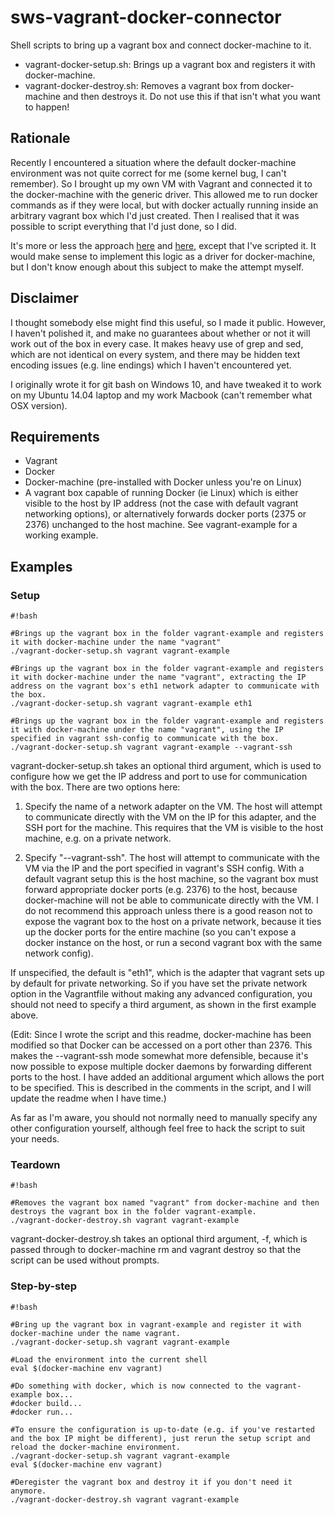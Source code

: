 # sws-vagrant-docker-connector #

Shell scripts to bring up a vagrant box and connect docker-machine to it.

* vagrant-docker-setup.sh: Brings up a vagrant box and registers it with docker-machine.
* vagrant-docker-destroy.sh: Removes a vagrant box from docker-machine and then destroys it. Do not use this if that isn't what you want to happen!

## Rationale ##

Recently I encountered a situation where the default docker-machine environment was not quite correct for me (some kernel bug, I can't remember). So I brought up my own VM with Vagrant and connected it to the docker-machine with the generic driver. This allowed me to run docker commands as if they were local, but with docker actually running inside an arbitrary vagrant box which I'd just created. Then I realised that it was possible to script everything that I'd just done, so I did.

It's more or less the approach [here](http://blog.scottlowe.org/2015/08/04/using-vagrant-docker-machine-together/) and [here](http://blog.wescale.fr/2015/11/24/docker-machine-et-vagrant/), except that I've scripted it. It would make sense to implement this logic as a driver for docker-machine, but I don't know enough about this subject to make the attempt myself.

## Disclaimer ##

I thought somebody else might find this useful, so I made it public. However, I haven't polished it, and make no guarantees about whether or not it will work out of the box in every case. It makes heavy use of grep and sed, which are not identical on every system, and there may be hidden text encoding issues (e.g. line endings) which I haven't encountered yet.

I originally wrote it for git bash on Windows 10, and have tweaked it to work on my Ubuntu 14.04 laptop and my work Macbook (can't remember what OSX version).

## Requirements ##

* Vagrant
* Docker
* Docker-machine (pre-installed with Docker unless you're on Linux)
* A vagrant box capable of running Docker (ie Linux) which is either visible to the host by IP address (not the case with default vagrant networking options), or alternatively forwards docker ports (2375 or 2376) unchanged to the host machine. See vagrant-example for a working example.

## Examples ##

### Setup ###


```
#!bash

#Brings up the vagrant box in the folder vagrant-example and registers it with docker-machine under the name "vagrant"
./vagrant-docker-setup.sh vagrant vagrant-example

#Brings up the vagrant box in the folder vagrant-example and registers it with docker-machine under the name "vagrant", extracting the IP address on the vagrant box's eth1 network adapter to communicate with the box.
./vagrant-docker-setup.sh vagrant vagrant-example eth1

#Brings up the vagrant box in the folder vagrant-example and registers it with docker-machine under the name "vagrant", using the IP specified in vagrant ssh-config to communicate with the box.
./vagrant-docker-setup.sh vagrant vagrant-example --vagrant-ssh
```


vagrant-docker-setup.sh takes an optional third argument, which is used to configure how we get the IP address and port to use for communication with the box. There are two options here:

1. Specify the name of a network adapter on the VM. The host will attempt to communicate directly with the VM on the IP for this adapter, and the SSH port for the machine. This requires that the VM is visible to the host machine, e.g. on a private network.

2. Specify "--vagrant-ssh". The host will attempt to communicate with the VM via the IP and the port specified in vagrant's SSH config. With a default vagrant setup this is the host machine, so the vagrant box must forward appropriate docker ports (e.g. 2376) to the host, because docker-machine will not be able to communicate directly with the VM. I do not recommend this approach unless there is a good reason not to expose the vagrant box to the host on a private network, because it ties up the docker ports for the entire machine (so you can't expose a docker instance on the host, or run a second vagrant box with the same network config).

If unspecified, the default is "eth1", which is the adapter that vagrant sets up by default for private networking. So if you have set the private network option in the Vagrantfile without making any advanced configuration, you should not need to specify a third argument, as shown in the first example above.

(Edit: Since I wrote the script and this readme, docker-machine has been modified so that Docker can be accessed on a port other than 2376. This makes the --vagrant-ssh mode somewhat more defensible, because it's now possible to expose multiple docker daemons by forwarding different ports to the host. I have added an additional argument which allows the port to be specified. This is described in the comments in the script, and I will update the readme when I have time.)

As far as I'm aware, you should not normally need to manually specify any other configuration yourself, although feel free to hack the script to suit your needs.

### Teardown ###


```
#!bash

#Removes the vagrant box named "vagrant" from docker-machine and then destroys the vagrant box in the folder vagrant-example.
./vagrant-docker-destroy.sh vagrant vagrant-example
```


vagrant-docker-destroy.sh takes an optional third argument, -f, which is passed through to docker-machine rm and vagrant destroy so that the script can be used without prompts.

### Step-by-step

```
#!bash

#Bring up the vagrant box in vagrant-example and register it with docker-machine under the name vagrant.
./vagrant-docker-setup.sh vagrant vagrant-example

#Load the environment into the current shell
eval $(docker-machine env vagrant)

#Do something with docker, which is now connected to the vagrant-example box...
#docker build...
#docker run...

#To ensure the configuration is up-to-date (e.g. if you've restarted and the box IP might be different), just rerun the setup script and reload the docker-machine environment.
./vagrant-docker-setup.sh vagrant vagrant-example
eval $(docker-machine env vagrant)

#Deregister the vagrant box and destroy it if you don't need it anymore.
./vagrant-docker-destroy.sh vagrant vagrant-example

```